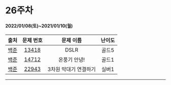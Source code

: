 # 26주차
#### 2022/01/08(토)~2021/01/10(월)

|               출처               |                   문제 번호                    |     문제 이름      | 난이도 |
| :------------------------------: | :--------------------------------------------: | :----------------: | :----: |
| [백준](https://www.acmicpc.net/) | [13418](https://www.acmicpc.net/problem/9019) | DSLR       | 골드5  |
| [백준](https://www.acmicpc.net/) | [14712](https://www.acmicpc.net/problem/23289) | 온풍기 안녕!     | 골드1  |
| [백준](https://www.acmicpc.net/) | [22943](https://www.acmicpc.net/problem/19950) | 3차원 막대기 연결하기| 실버1 |

---
